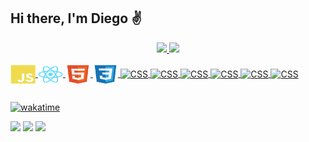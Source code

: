 ## Hi there, I'm Diego ✌ 
<div align="center">
  <a href="https://github.com/diego-carneiro">
  <img height="165em" src="https://github-readme-stats.vercel.app/api?username=diego-carneiro&show_icons=true&theme=dracula&include_all_commits=true&count_private=true"/>
  <img height="165em"  src="https://github-readme-stats.vercel.app/api/top-langs/?username=diego-carneiro&layout=compact&langs_count=7&theme=dracula"/>
</div>
<div style="display: inline_block"><br>
  <img align="center" alt="Js" height="30" width="40" src="https://raw.githubusercontent.com/devicons/devicon/master/icons/javascript/javascript-plain.svg">
  <img align="center" alt="React" height="30" width="40" src="https://raw.githubusercontent.com/devicons/devicon/master/icons/react/react-original.svg">
  <img align="center" alt="HTML" height="30" width="40" src="https://raw.githubusercontent.com/devicons/devicon/master/icons/html5/html5-original.svg">
  <img align="center" alt="CSS" height="30" width="40" src="https://raw.githubusercontent.com/devicons/devicon/master/icons/css3/css3-original.svg">
  <img align="center" alt="CSS" height="30" width="40" src="https://user-images.githubusercontent.com/25181517/121258433-2d504780-c8af-11eb-8324-92f1305ded79.png">
  <img align="center" alt="CSS" height="30" width="40" src="https://user-images.githubusercontent.com/25181517/117364277-fc4eb280-aebd-11eb-8769-a3583c6a2037.png">
  <img align="center" alt="CSS" height="30" width="40" src="https://user-images.githubusercontent.com/25181517/117364276-fc4eb280-aebd-11eb-92ba-8a6ef74b7313.png">
  <img align="center" alt="CSS" height="30" width="40" src="https://user-images.githubusercontent.com/25181517/117447155-6a868a00-af3d-11eb-9cfe-245df15c9f3f.png">
  <img align="center" alt="CSS" height="30" width="40" src="https://user-images.githubusercontent.com/25181517/117448384-f9e06d00-af3e-11eb-9e02-a05bead103cf.png">
  <img align="center" alt="CSS" height="30" width="40" src="https://user-images.githubusercontent.com/25181517/117269608-b7dcfb80-ae58-11eb-8e66-6cc8753553f0.png">
</div>
  
##
  
  [![wakatime](https://wakatime.com/badge/user/8c257da0-6aaa-4104-b498-b8bf04a1f6ec.svg)](https://wakatime.com/@8c257da0-6aaa-4104-b498-b8bf04a1f6ec)
  <div style="display: inline_block"> 
  <a href="https://www.instagram.com/diego.carneiro_/" target="_blank"><img src="https://img.shields.io/badge/-Instagram-%23E4405F?style=for-the-badge&logo=instagram&logoColor=white" target="_blank"></a>
  <a href = "mailto:diegosantos.cs@gmail.com"><img src="https://img.shields.io/badge/-Gmail-%23333?style=for-the-badge&logo=gmail&logoColor=white" target="_blank"></a>
  <a href="https://www.linkedin.com/in/carneiro-diego/" target="_blank"><img src="https://img.shields.io/badge/-LinkedIn-%230077B5?style=for-the-badge&logo=linkedin&logoColor=white" target="_blank"></a> 
</div>
